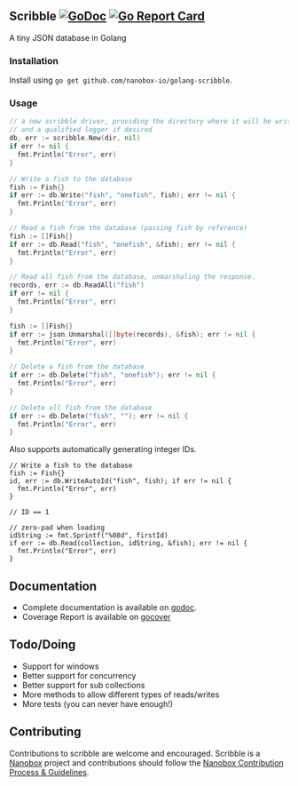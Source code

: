 Scribble [![GoDoc](https://godoc.org/github.com/boltdb/bolt?status.svg)](http://godoc.org/github.com/nanobox-io/golang-scribble) [![Go Report Card](https://goreportcard.com/badge/github.com/nanobox-io/golang-scribble)](https://goreportcard.com/report/github.com/nanobox-io/golang-scribble)
--------

A tiny JSON database in Golang

### Installation

Install using `go get github.com/nanobox-io/golang-scribble`.

### Usage

```go
// a new scribble driver, providing the directory where it will be writing to,
// and a qualified logger if desired
db, err := scribble.New(dir, nil)
if err != nil {
  fmt.Println("Error", err)
}

// Write a fish to the database
fish := Fish{}
if err := db.Write("fish", "onefish", fish); err != nil {
  fmt.Println("Error", err)
}

// Read a fish from the database (passing fish by reference)
fish := []Fish{}
if err := db.Read("fish", "onefish", &fish); err != nil {
  fmt.Println("Error", err)
}

// Read all fish from the database, unmarshaling the response.
records, err := db.ReadAll("fish")
if err != nil {
  fmt.Println("Error", err)
}

fish := []Fish{}
if err := json.Unmarshal([]byte(records), &fish); err != nil {
  fmt.Println("Error", err)
}

// Delete a fish from the database
if err := db.Delete("fish", "onefish"); err != nil {
  fmt.Println("Error", err)
}

// Delete all fish from the database
if err := db.Delete("fish", ""); err != nil {
  fmt.Println("Error", err)
}
```

Also supports automatically generating integer IDs.

```
// Write a fish to the database
fish := Fish{}
id, err := db.WriteAutoId("fish", fish); if err != nil {
  fmt.Println("Error", err)
}

// ID == 1

// zero-pad when loading
idString := fmt.Sprintf("%08d", firstId)
if err := db.Read(collection, idString, &fish); err != nil {
  fmt.Println("Error", err)
}
```

## Documentation
- Complete documentation is available on [godoc](http://godoc.org/github.com/nanobox-io/golang-scribble).
- Coverage Report is available on [gocover](https://gocover.io/github.com/nanobox-io/golang-scribble)

## Todo/Doing
- Support for windows
- Better support for concurrency
- Better support for sub collections
- More methods to allow different types of reads/writes
- More tests (you can never have enough!)

## Contributing
Contributions to scribble are welcome and encouraged. Scribble is a [Nanobox](https://nanobox.io) project and contributions should follow the [Nanobox Contribution Process & Guidelines](https://docs.nanobox.io/contributing/).
